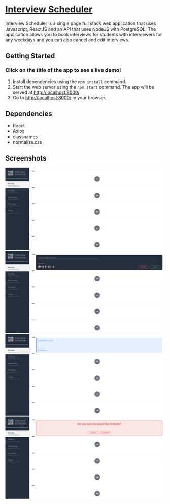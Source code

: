 # [Interview Scheduler](https://dreamy-brown-256423.netlify.app/)

Interview Scheduler is a single page full stack web application that uses Javascript, ReactJS and an API that uses NodeJS with PostgreSQL. The application allows you to book interviews for students with interviewers for any weekdays and you can also cancel and edit interviews.

## Getting Started

### Click on the title of the app to see a live demo!

1. Install dependencies using the `npm install` command.
2. Start the web server using the `npm start` command. The app will be served at <http://localhost:8000/>.
3. Go to <http://localhost:8000/> in your browser.

## Dependencies

- React
- Axios
- classnames
- normalize.css

## Screenshots

!['Home'](https://github.com/TheMartonfi/scheduler/blob/master/docs/home.png?raw=true)
!['Book interview'](https://github.com/TheMartonfi/scheduler/blob/master/docs/book-interview.png?raw=true)
!['Booked interview'](https://github.com/TheMartonfi/scheduler/blob/master/docs/booked-interview.png?raw=true)
!['Delete'](https://github.com/TheMartonfi/scheduler/blob/master/docs/delete.png)
